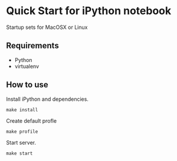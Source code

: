 # Quick Start for iPython notebook

Startup sets for MacOSX or Linux

## Requirements

- Python
- virtualenv

## How to use

Install iPython and dependencies.

```
make install
```

Create default profle

```
make profile
```

Start server.

```
make start
```
